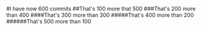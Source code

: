#I have now 600 commits
##That's 100 more that 500
###That's 200 more than 400
####That's 300 more than 300
#####That's 400 more than 200
######That's 500 more than 100
